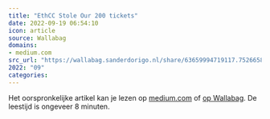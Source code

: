 ```yaml
---
title: "EthCC Stole Our 200 tickets"
date: 2022-09-19 06:54:10
icon: article
source: Wallabag
domains:
- medium.com
src_url: "https://wallabag.sanderdorigo.nl/share/63659994719117.75266580"
2022: "09"
categories:
---
```

Het oorspronkelijke artikel kan je lezen op [medium.com](https://medium.com/@0x84003239/ethcc-stole-our-200-tickets-bf0904b9354a) of [op Wallabag](https://wallabag.sanderdorigo.nl/share/63659994719117.75266580). De leestijd is ongeveer 8 minuten.
